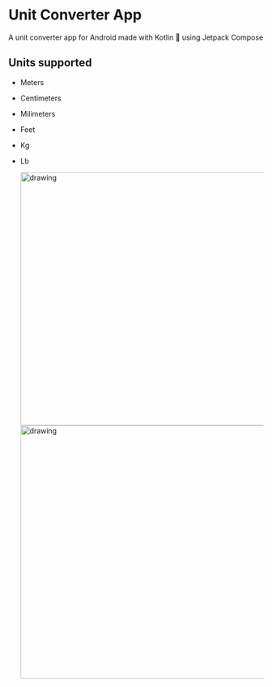 # Unit Converter App

A unit converter app for Android made with Kotlin 💜 using Jetpack Compose

## Units supported

- Meters
- Centimeters
- Milimeters
- Feet
- Kg
- Lb



  <img src="https://github.com/user-attachments/assets/0272397e-7be5-4752-b97a-3fe53ab11810" alt="drawing" height="500"/>
  <img src="https://github.com/user-attachments/assets/4231ceb2-1bd1-4a24-88f1-82e2f14523bc" alt="drawing" height="500"/>

